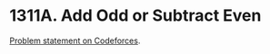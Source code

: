 # 1311A. Add Odd or Subtract Even

[Problem statement on Codeforces](https://codeforces.com/problemset/problem/1311/A?locale=en).